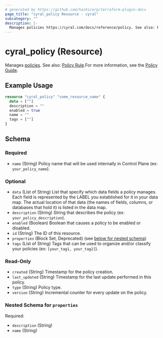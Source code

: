 ```yaml
---
# generated by https://github.com/hashicorp/terraform-plugin-docs
page_title: "cyral_policy Resource - cyral"
subcategory: ""
description: |-
  Manages policies https://cyral.com/docs/reference/policy. See also: Policy Rule ./policy_rule.md.For more information, see the Policy Guide https://cyral.com/docs/policy#policy.
---
```


# cyral_policy (Resource)

Manages [policies](https://cyral.com/docs/reference/policy). See also: [Policy Rule](./policy_rule.md).For more information, see the [Policy Guide](https://cyral.com/docs/policy#policy).

## Example Usage

```terraform
resource "cyral_policy" "some_resource_name" {
  data = [""]
  description = ""
  enabled = true
  name = ""
  tags = [""]
}
```

<!-- schema generated by tfplugindocs -->

## Schema

### Required

- `name` (String) Policy name that will be used internally in Control Plane (ex: `your_policy_name`).

### Optional

- `data` (List of String) List that specify which data fields a policy manages. Each field is represented by the LABEL you established for it in your data map. The actual location of that data (the names of fields, columns, or databases that hold it) is listed in the data map.
- `description` (String) String that describes the policy (ex: `your_policy_description`).
- `enabled` (Boolean) Boolean that causes a policy to be enabled or disabled.
- `id` (String) The ID of this resource.
- `properties` (Block Set, Deprecated) (see [below for nested schema](#nestedblock--properties))
- `tags` (List of String) Tags that can be used to organize and/or classify your policies (ex: `[your_tag1, your_tag2]`).

### Read-Only

- `created` (String) Timestamp for the policy creation.
- `last_updated` (String) Timestamp for the last update performed in this policy.
- `type` (String) Policy type.
- `version` (String) Incremental counter for every update on the policy.

<a id="nestedblock--properties"></a>

### Nested Schema for `properties`

Required:

- `description` (String)
- `name` (String)
